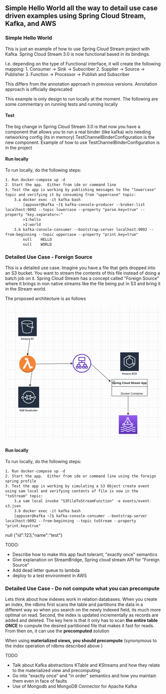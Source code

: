 

## Simple Hello World all the way to detail use case driven examples using Spring Cloud Stream, Kafka, and AWS

### Simple Hello World

This is just an example of how to use Spring Cloud Stream project with Kafka.  Spring Cloud Stream 3.0 is now functional based in its bindings.

I.e. depending on the type of Functional interface, it will create the following mapping:
	1. Consumer -> Sink -> Subscriber
	2. Supplier -> Source -> Publisher
	3. Function -> Processor -> Publish and Subscriber
	
This differs from the annotation approach in previous versions.  Annotation approach is officially deprecated 

This example is only design to run locally at the moment.  The following are some commentary on running tests and running locally

#### Test
The big change in Spring Cloud Stream 3.0 is that now you have a component that allows you to run a real binder (like kafka) w/o needing networking config (its in memory)
TestChannelBinderConfiguration is the new component.  Example of how to use TestChannelBinderConfiguration is in the project


#### Run locally
To run locally, do the following steps:

	1. Run docker-compose up -d
	2. Start the app.  Either from ide or command line
	3. Test the app is working by publishing messages to the "lowercase" topic and verifying it by consuming from "uppercase" topic:
		3.a docker exec -it kafka bash
			[appuser@kafka ~]$ kafka-console-producer --broker-list localhost:9092 --topic lowercase --property "parse.key=true" --property "key.separator=:"
			>1:hello
			>2:world
		3.b kafka-console-consumer --bootstrap-server localhost:9092 --from-beginning --topic uppercase --property "print.key=true"
			null    HELLO
			null    WORLD
			

### Detailed Use Case - Foreign Source

This is a detailed use case.  Imagine you have a file that gets dropped into an S3 bucket. You want to stream the contents of this file instead of doing a batch job
on it.  Spring Cloud Stream has a concept called "Foreign Source" where it brings in non native streams like the file being put in S3 and bring it in the Stream world.

The proposed architecture is as follows


![alt text](https://github.com/ecomonestop/rico-spring-kafka/blob/master/ForeignSource.PNG?raw=true)

#### Run locally
To run locally, do the following steps:

	1. Run docker-compose up -d
	2. Start the app.  Either from ide or command line using the foreign spring profile
	3. Test the app is working by simulating a S3 Object create event using sam local and verifying contents of file is now in the "toStream" topic:
		3.a sam local invoke "S3FileToStreamFunction" -e events/event-s3.json
		3.b docker exec -it kafka bash
		[appuser@kafka ~]$ kafka-console-consumer --bootstrap-server localhost:9092 --from-beginning --topic toStream --property "print.key=true"
null    {"id":123,"name":"test"}

TODO:
- Describe how to make this app fault tolerant, "exactly once" semantics
- Give explanation on StreamBridge, Spring cloud stream API for "Foreign Source"
-  Add dead letter queue to lambda
-  deploy to a test environment in AWS


### Detailed Use Case - Do not compute what you can precompute

Lets think about how indexes work in relation databases.  When you create an index, the rdbms first scans the table and partitions the data in a different way so when you search on the newly indexed field, its much more optimal on read.  Second, the index is updated incrementally as records are added and deleted.  The key here is that it only has to scan  **the entire table ONCE** to compute the desired partitioned file that makes it fast for reads.  From then on, it can use the **precomputed**  solution 

When using **materialized views, you should precompute** (synonymous to the index operation of rdbms described above ) 

TODO
- Talk about Kafka abstractions KTable and KStreams and how they relate to the materialized view and precomputing.
- Go into "exactly once" and "in order" semantics and how you maintain them even in face of faults
- Use of Mongodb and MongoDB Connector for Apache Kafka









